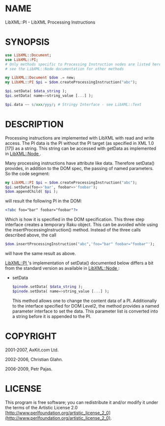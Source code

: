 NAME
====

LibXML::PI - LibXML Processing Instructions

SYNOPSIS
========

```raku
use LibXML::Document;
use LibXML::PI;
# Only methods specific to Processing Instruction nodes are listed here,
# see the LibXML::Node documentation for other methods

my LibXML::Document $dom .= new;
my LibXML::PI $pi = $dom.createProcessingInstruction("abc");

$pi.setData( $data_string );
$pi.setData( name=>string_value [...] );

$pi.data ~~ s/xxx/yyy/; # Stringy Interface - see LibXML::Text
```

DESCRIPTION
===========

Processing instructions are implemented with LibXML with read and write access. The PI data is the PI without the PI target (as specified in XML 1.0 [17]) as a string. This string can be accessed with getData as implemented in [LibXML::Node ](https://libxml-raku.github.io/LibXML-raku/Node).

Many processing instructions have attribute like data. Therefore setData() provides, in addition to the DOM spec, the passing of named parameters. So the code segment:

```raku
my LibXML::PI $pi = $dom.createProcessingInstruction("abc");
$pi.setData(foo=>'bar', foobar=>'foobar');
$dom.appendChild( $pi );
```

will result the following PI in the DOM:

```xml
<?abc foo="bar" foobar="foobar"?>
```

Which is how it is specified in the DOM specification. This three step interface creates a temporary Raku object. This can be avoided while using the insertProcessingInstruction() method. Instead of the three calls described above, the call

```raku
$dom.insertProcessingInstruction("abc",'foo="bar" foobar="foobar"');
```

will have the same result as above.

[LibXML::PI ](https://libxml-raku.github.io/LibXML-raku/PI)'s implementation of setData() documented below differs a bit from the standard version as available in [LibXML::Node ](https://libxml-raku.github.io/LibXML-raku/Node):

  * setData

    ```raku
    $pinode.setData( $data_string );
    $pinode.setData( name=>string_value [...] );
    ```

    This method allows one to change the content data of a PI. Additionally to the interface specified for DOM Level2, the method provides a named parameter interface to set the data. This parameter list is converted into a string before it is appended to the PI.

COPYRIGHT
=========

2001-2007, AxKit.com Ltd.

2002-2006, Christian Glahn.

2006-2009, Petr Pajas.

LICENSE
=======

This program is free software; you can redistribute it and/or modify it under the terms of the Artistic License 2.0 [http://www.perlfoundation.org/artistic_license_2_0](http://www.perlfoundation.org/artistic_license_2_0).

